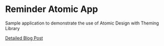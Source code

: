 # Reminder Atomic App

Sample application to demonstrate the use of Atomic Design with Theming Library

[Detailed Blog Post](https://medium.com/engineering-zemoso/atomic-design-in-react-react-native-using-a-theming-library-part-1-4fc2e0e2ccc8)
